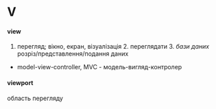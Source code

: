# V

#### view
1. перегляд; вікно, екран, візуалізація 2. переглядати 3. _бази даних_ розріз/представлення/подання даних
  - model-view-controller, MVC - модель-вигляд-контролер

#### viewport
область перегляду
